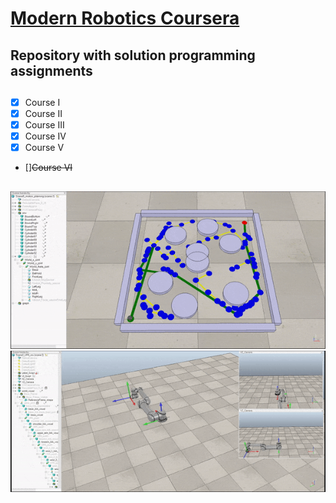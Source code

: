 # <a href="https://www.coursera.org/specializations/modernrobotics">Modern Robotics Coursera</a>
## Repository with solution programming assignments

##
- [x] Course I
- [x] Course II
- [x] Course III
- [x] Course IV
- [x] Course V
- []~~Course VI~~

## 
<img src="resource/rrt.gif">

<img src="resource/arm.gif">

